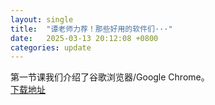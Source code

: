 ```yaml
---
layout: single
title:  "谭老师力荐！那些好用的软件们···"
date:   2025-03-13 20:12:08 +0800
categories: update
---
```


第一节课我们介绍了谷歌浏览器/Google Chrome。\
[下载地址](https://www.google.cn/intl/zh-CN/chrome/)
